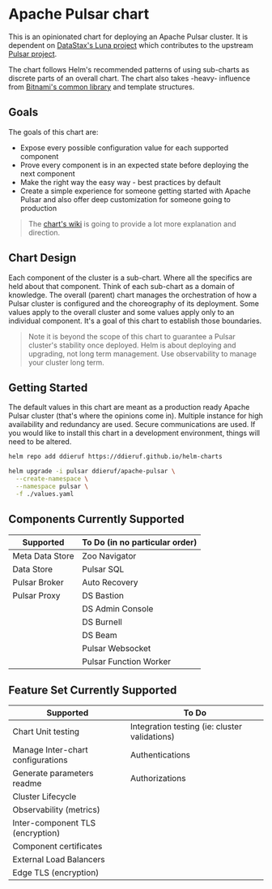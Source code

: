 # Apache Pulsar chart

This is an opinionated chart for deploying an Apache Pulsar cluster. It is dependent on [DataStax's Luna project](https://github.com/datastax/pulsar) which contributes to the upstream [Pulsar project](https://pulsar.apache.org).

The chart follows Helm's recommended patterns of using sub-charts as discrete parts of an overall chart. The chart also takes -heavy- influence from [Bitnami's common library](https://github.com/bitnami/charts/tree/master/bitnami/common) and template structures.

## Goals

The goals of this chart are:
- Expose every possible configuration value for each supported component
- Prove every component is in an expected state before deploying the next component
- Make the right way the easy way - best practices by default
- Create a simple experience for someone getting started with Apache Pulsar and also offer deep customization for someone going to production

> The [chart's wiki](https://github.com/ddieruf/apache-pulsar-helm-chart/wiki) is going to provide a lot more explanation and direction.

## Chart Design

Each component of the cluster is a sub-chart. Where all the specifics are held about that component. Think of each sub-chart as a domain of knowledge. The overall (parent) chart manages the orchestration of how a Pulsar cluster is configured and the choreography of its deployment. Some values apply to the overall cluster and some values apply only to an individual component. It's a goal of this chart to establish those boundaries.

> Note it is beyond the scope of this chart to guarantee a Pulsar cluster's stability once deployed. Helm is about deploying and upgrading, not long term management. Use observability to manage your cluster long term.

## Getting Started

The default values in this chart are meant as a production ready Apache Pulsar cluster (that's where the opinions come in). Multiple instance for high availability and redundancy are used. Secure 
communications are used. If you would like to install this chart in a development environment, things will need to be altered.

```bash
helm repo add ddieruf https://ddieruf.github.io/helm-charts
```

```bash
helm upgrade -i pulsar ddieruf/apache-pulsar \
  --create-namespace \
  --namespace pulsar \
  -f ./values.yaml
```

## Components Currently Supported

| Supported       | To Do (in no particular order) |
|-----------------|--------------------------------|
| Meta Data Store | Zoo Navigator                  |
| Data Store      | Pulsar SQL                     |
| Pulsar Broker   | Auto Recovery                  |
| Pulsar Proxy    | DS Bastion                     |
|                 | DS Admin Console               |
|                 | DS Burnell                     |
|                 | DS Beam                        |
|                 | Pulsar Websocket               |
|                 | Pulsar Function Worker         |

## Feature Set Currently Supported

| Supported                         | To Do                                         |
|-----------------------------------|-----------------------------------------------|
| Chart Unit testing                | Integration testing (ie: cluster validations) |
| Manage Inter-chart configurations | Authentications                               |
| Generate parameters readme        | Authorizations                                |
| Cluster Lifecycle                 |                                               |
| Observability (metrics)           |                                               |
| Inter-component TLS (encryption)  |                                               |
| Component certificates            |                                               |
| External Load Balancers           |                                               |
| Edge TLS (encryption)             |                                               |
